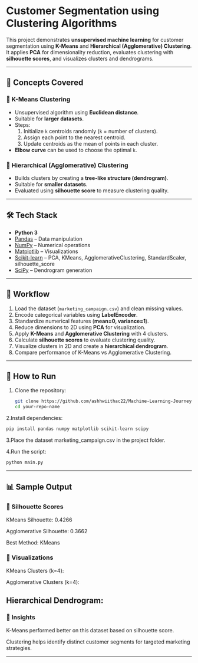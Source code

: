 # Customer Segmentation using Clustering Algorithms

This project demonstrates **unsupervised machine learning** for customer segmentation using **K-Means** and **Hierarchical (Agglomerative) Clustering**.  
It applies **PCA** for dimensionality reduction, evaluates clustering with **silhouette scores**, and visualizes clusters and dendrograms.

---

## 📌 Concepts Covered

### 🔹 K-Means Clustering
- Unsupervised algorithm using **Euclidean distance**.  
- Suitable for **larger datasets**.  
- Steps:
  1. Initialize `k` centroids randomly (`k` = number of clusters).  
  2. Assign each point to the nearest centroid.  
  3. Update centroids as the mean of points in each cluster.  
- **Elbow curve** can be used to choose the optimal `k`.  

### 🔹 Hierarchical (Agglomerative) Clustering
- Builds clusters by creating a **tree-like structure (dendrogram)**.  
- Suitable for **smaller datasets**.  
- Evaluated using **silhouette score** to measure clustering quality.  

---

## 🛠️ Tech Stack
- **Python 3**  
- [Pandas](https://pandas.pydata.org/) – Data manipulation  
- [NumPy](https://numpy.org/) – Numerical operations  
- [Matplotlib](https://matplotlib.org/) – Visualizations  
- [Scikit-learn](https://scikit-learn.org/) – PCA, KMeans, AgglomerativeClustering, StandardScaler, silhouette_score  
- [SciPy](https://www.scipy.org/) – Dendrogram generation  

---

## 📂 Workflow
1. Load the dataset (`marketing_campaign.csv`) and clean missing values.  
2. Encode categorical variables using **LabelEncoder**.  
3. Standardize numerical features (**mean=0, variance=1**).  
4. Reduce dimensions to 2D using **PCA** for visualization.  
5. Apply **K-Means** and **Agglomerative Clustering** with 4 clusters.  
6. Calculate **silhouette scores** to evaluate clustering quality.  
7. Visualize clusters in 2D and create a **hierarchical dendrogram**.  
8. Compare performance of K-Means vs Agglomerative Clustering.  

---

## 🚀 How to Run
1. Clone the repository:
   ```bash
   git clone https://github.com/ashhwiithac22/Machine-Learning-Journey/tree/main/Clustering
   cd your-repo-name
2.Install dependencies:
   ```bash
   pip install pandas numpy matplotlib scikit-learn scipy
   ```
3.Place the dataset marketing_campaign.csv in the project folder.


4.Run the script:
   ```bash
  python main.py
```
---
## 📊 Sample Output
### 🔹 Silhouette Scores
KMeans Silhouette: 0.4266

Agglomerative Silhouette: 0.3662

Best Method: KMeans

### 🔹 Visualizations

KMeans Clusters (k=4):


Agglomerative Clusters (k=4):


Hierarchical Dendrogram:
---
### 🎯 Insights

K-Means performed better on this dataset based on silhouette score.

Clustering helps identify distinct customer segments for targeted marketing strategies.

---

